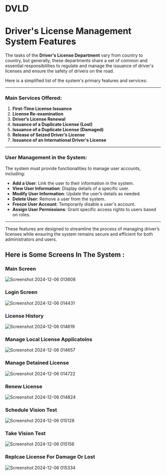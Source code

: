 
# DVLD

# Driver's License Management System Features

The tasks of the **Driver's License Department** vary from country to country, but generally, these departments share a set of common and essential responsibilities to regulate and manage the issuance of driver's licenses and ensure the safety of drivers on the road.

Here is a simplified list of the system's primary features and services:

---

### Main Services Offered:

1. **First-Time License Issuance**
2. **License Re-examination**
3. **Driver’s License Renewal**
4. **Issuance of a Duplicate License (Lost)**
5. **Issuance of a Duplicate License (Damaged)**
6. **Release of Seized Driver’s License**
7. **Issuance of an International Driver's License**

---

### User Management in the System:
The system must provide functionalities to manage user accounts, including:

- **Add a User**: Link the user to their information in the system.
- **View User Information**: Display details of a specific user.
- **Modify User Information**: Update the user’s details as needed.
- **Delete User**: Remove a user from the system.
- **Freeze User Account**: Temporarily disable a user's account.
- **Assign User Permissions**: Grant specific access rights to users based on roles.

---

These features are designed to streamline the process of managing driver’s licenses while ensuring the system remains secure and efficient for both administrators and users.

## Here is Some Screens In The System : 

### Main Screen
![Screenshot 2024-12-06 013608](https://github.com/user-attachments/assets/a2929eee-d3af-4116-b57f-b0280aaf7c35)

### Login Screen
![Screenshot 2024-12-06 014431](https://github.com/user-attachments/assets/eb275cad-e0bf-43fd-a0ac-76e1d317329b)

### License History
![Screenshot 2024-12-06 014619](https://github.com/user-attachments/assets/7c6228ec-465b-46c5-b503-6b224db62ac7)

### Manage Local License Applicatoins
![Screenshot 2024-12-06 014657](https://github.com/user-attachments/assets/a2192de7-dcbe-4f85-a3e9-b66cd902a095)

### Manage Detained License
![Screenshot 2024-12-06 014722](https://github.com/user-attachments/assets/03ce7128-76db-4e31-810c-b4ad1d7f27c0)

### Renew License
![Screenshot 2024-12-06 014824](https://github.com/user-attachments/assets/3c9513de-1e94-4eb3-883e-83f29bc3ec53)

### Schedule Vision Test
![Screenshot 2024-12-06 015128](https://github.com/user-attachments/assets/6cfc404c-edc3-4bd6-8d83-f8c8a0b3f9a3)

### Take Vision Test
![Screenshot 2024-12-06 015156](https://github.com/user-attachments/assets/aa1791fe-d7f9-4849-926c-51ca25a46450)

### Replcae License For Damage Or Lost
![Screenshot 2024-12-06 015334](https://github.com/user-attachments/assets/d0d6cb3a-edf9-4329-bd49-51d492eadc6f)


